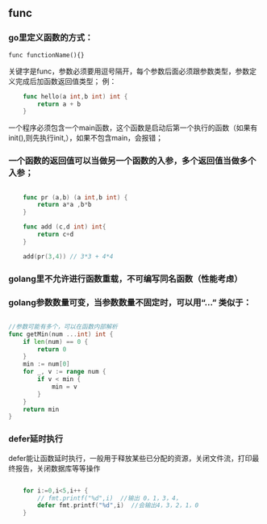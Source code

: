 ## func

### go里定义函数的方式：
`func functionName(){}`

关键字是func，参数必须要用逗号隔开，每个参数后面必须跟参数类型，参数定义完成后加函数返回值类型；
例：
```go
    func hello(a int,b int) int {
        return a + b
    } 
```


一个程序必须包含一个main函数，这个函数是启动后第一个执行的函数（如果有init(),则先执行init,），如果不包含main，会报错；

### 一个函数的返回值可以当做另一个函数的入参，多个返回值当做多个入参；

```go

    func pr (a,b) (a int,b int) {
        return a*a ,b*b
    }

    func add (c,d int) int{
        return c+d
    }

    add(pr(3,4)) // 3*3 + 4*4

```


### golang里不允许进行函数重载，不可编写同名函数（性能考虑）

### golang参数数量可变，当参数数量不固定时，可以用“...” 类似于：
```go

//参数可能有多个，可以在函数内部解析
func getMin(num ...int) int {
	if len(num) == 0 {
		return 0
	}
	min := num[0]
	for _, v := range num {
		if v < min {
			min = v
		}
	}
	return min
}

```


### defer延时执行

defer能让函数延时执行，一般用于释放某些已分配的资源，关闭文件流，打印最终报告，关闭数据库等等操作

```go

    for i:=0,i<5,i++ {
        // fmt.printf("%d",i)  //输出 0，1，3，4，
        defer fmt.printf("%d",i)  //会输出4，3，2，1，0
    }

```



